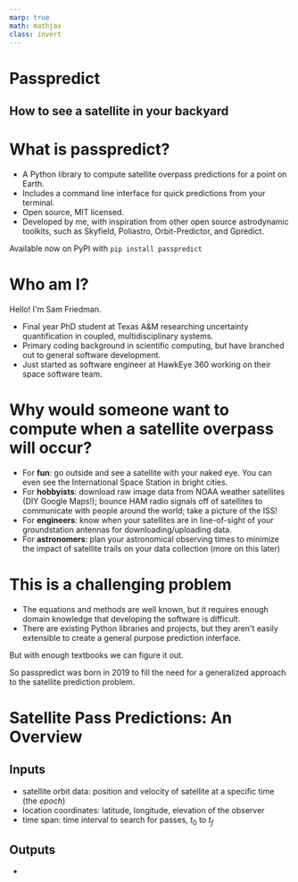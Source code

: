 ```yaml
---
marp: true
math: mathjax
class: invert
---
```


<!-- headingDivider: 1 -->

# Passpredict

## How to see a satellite in your backyard


# What is passpredict?

- A Python library to compute satellite overpass predictions for a point on Earth.
- Includes a command line interface for quick predictions from your terminal.
- Open source, MIT licensed.
- Developed by me, with inspiration from other open source astrodynamic toolkits, such as Skyfield, Poliastro, Orbit-Predictor, and Gpredict.

Available now on PyPI with `pip install passpredict`


# Who am I?

Hello! I'm Sam Friedman.

- Final year PhD student at Texas A\&M researching uncertainty quantification in coupled, multidisciplinary systems.
- Primary coding background in scientific computing, but have branched out to general software development.
- Just started as software engineer at HawkEye 360 working on their space software team.


# Why would someone want to compute when a satellite overpass will occur?

- For **fun**: go outside and see a satellite with your naked eye. You can even see the International Space Station in bright cities.
- For **hobbyists**: download raw image data from NOAA weather satellites (DIY Google Maps!); bounce HAM radio signals off of satellites to communicate with people around the world; take a picture of the ISS!
- For **engineers**: know when your satellites are in line-of-sight of your groundstation antennas for downloading/uploading data.
- For **astronomers**: plan your astronomical observing times to minimize the impact of satellite trails on your data collection (more on this later)


# This is a challenging problem

- The equations and methods are well known, but it requires enough domain knowledge that developing the software is difficult.
- There are existing Python libraries and projects, but they aren't easily extensible to create a general purpose prediction interface.

But with enough textbooks we can figure it out.

So passpredict was born in 2019 to fill the need for a generalized approach to the satellite prediction problem.


# Satellite Pass Predictions: An Overview

## Inputs

- satellite orbit data: position and velocity of satellite at a specific time (the *epoch*)
- location coordinates: latitude, longitude, elevation of the observer
- time span: time interval to search for passes, $t_0$ to $t_f$

## Outputs

-



